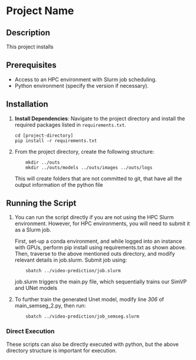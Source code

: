 # Project Name

## Description
This project installs 

## Prerequisites
- Access to an HPC environment with Slurm job scheduling.
- Python environment (specify the version if necessary).

## Installation
1. **Install Dependencies**: Navigate to the project directory and install the required packages listed in `requirements.txt`.

    ```
    cd [project-directory]
    pip install -r requirements.txt
    ```
2. From the project directory, create the following structure:
    ```
        mkdir ../outs
        mkdir ../outs/models ../outs/images ../outs/logs
    ```
    This will create folders that are not committed to git, that have all the output information of the python file

## Running the Script
1. You can run the script directly if you are not using the HPC Slurm environment. However, for HPC environments, you will need to submit it as a Slurm job.

    First, set-up a conda environment, and while logged into an instance with GPUs, perform pip install using requirements.txt as shown above.
    Then, traverse to the above mentioned outs directory, and modify relevant details in job.slurm. Submit job using:
    ```
        sbatch ../video-prediction/job.slurm
    ```
    job.slurm triggers the main.py file, which sequentially trains our SimVP and UNet models

2. To further train the generated Unet model, modify line *306* of main_semseg_2.py, then run:
    ```
        sbatch ../video-prediction/job_semseg.slurm
    ```


### Direct Execution
These scripts can also be directly executed with python, but the above directory structure is important for execution.
